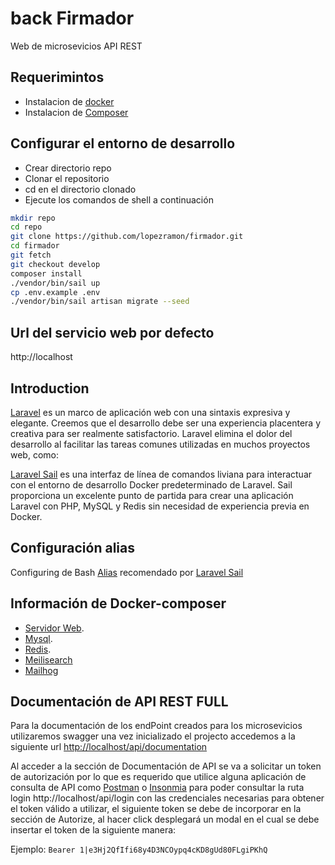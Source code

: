 # back Firmador
Web de microsevicios API REST

## Requerimintos
- Instalacion de [docker](https://www.docker.com/products/docker-desktop)
- Instalacion de [Composer](https://getcomposer.org/doc/00-intro.md)

## Configurar el entorno de desarrollo
- Crear directorio repo
- Clonar el repositorio
- cd en el directorio clonado
- Ejecute los comandos de shell a continuación

```sh
mkdir repo
cd repo
git clone https://github.com/lopezramon/firmador.git
cd firmador
git fetch
git checkout develop
composer install
./vendor/bin/sail up 
cp .env.example .env
./vendor/bin/sail artisan migrate --seed 
```
## Url del servicio web por defecto
http://localhost

## Introduction
[Laravel](https://laravel.com/) es un marco de aplicación web con una sintaxis expresiva y elegante. Creemos que el desarrollo debe ser una experiencia placentera y creativa para ser realmente satisfactorio. Laravel elimina el dolor del desarrollo al facilitar las tareas comunes utilizadas en muchos proyectos web, como:

[Laravel Sail](https://laravel.com/docs/9.x/sail) es una interfaz de línea de comandos liviana para interactuar con el entorno de desarrollo Docker predeterminado de Laravel. Sail proporciona un excelente punto de partida para crear una aplicación Laravel con PHP, MySQL y Redis sin necesidad de experiencia previa en Docker.

## Configuración alias
Configuring de Bash [Alias](https://laravel.com/docs/9.x/sail#configuring-a-bash-alias) recomendado por [Laravel Sail](https://laravel.com/docs/9.x/sail)

## Información de Docker-composer
- [Servidor Web](https://httpd.apache.org/).
- [Mysql](https://www.mysql.com/).
- [Redis](https://redis.io/).
- [Meilisearch](https://www.meilisearch.com/)
- [Mailhog](https://github.com/mailhog/MailHog#mailhog-----)

## Documentación de API REST FULL
Para la documentación de los endPoint creados para los microsevicios utilizaremos swagger una vez inicializado el projecto accedemos a la siguiente url [http://localhost/api/documentation](http://localhost/api/documentation#/)

Al acceder a la sección de Documentación de API se va a solicitar un token de autorización por lo que es requerido que utilice alguna aplicación de consulta de API como [Postman](https://www.postman.com/) o [Insonmia](https://insomnia.rest/download) para poder consultar la ruta login http://localhost/api/login con las credenciales necesarias para obtener el token válido a utilizar, el siguiente token se debe de incorporar en la sección de Autorize, al hacer click desplegará un modal en el cual se debe insertar el token de la siguiente manera:

Ejemplo:
```Bearer 1|e3Hj2QfIfi68y4D3NCOypq4cKD8gUd80FLgiPKhQ```